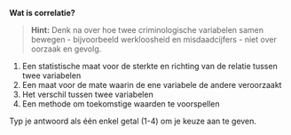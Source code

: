 **Wat is correlatie?**

> **Hint:** Denk na over hoe twee criminologische variabelen samen bewegen - bijvoorbeeld werkloosheid en misdaadcijfers - niet over oorzaak en gevolg.

1. Een statistische maat voor de sterkte en richting van de relatie tussen twee variabelen
2. Een maat voor de mate waarin de ene variabele de andere veroorzaakt
3. Het verschil tussen twee variabelen
4. Een methode om toekomstige waarden te voorspellen

Typ je antwoord als één enkel getal (1-4) om je keuze aan te geven.